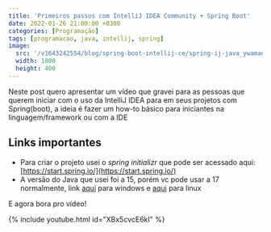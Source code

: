 ```yaml
---
title: 'Primeiros passos com IntelliJ IDEA Community + Spring Boot'
date: 2022-01-26 21:00:00 +0300
categories: [Programação]
tags: [programacao, java, intellij, spring]
image:
  src: '/v1643242554/blog/spring-boot-intellij-ce/spring-ij-java_ywamao.png'
  width: 1000
  height: 400
---
```


Neste post quero apresentar um vídeo que gravei para as pessoas que querem iniciar com o uso da IntelliJ IDEA para em seus
projetos com Spring(boot), a ideia é fazer um how-to básico para iniciantes na linguagem/framework ou com a IDE

## Links importantes

- Para criar o projeto usei o *spring initializr* que pode ser acessado aqui: [https://start.spring.io/](https://start.spring.io/)
- A versão do Java que usei foi a 15, porém vc pode usar a 17 normalmente, link [aqui](https://download.java.net/java/GA/jdk17.0.2/dfd4a8d0985749f896bed50d7138ee7f/8/GPL/openjdk-17.0.2_windows-x64_bin.zip) para windows e [aqui](https://download.java.net/java/GA/jdk17.0.2/dfd4a8d0985749f896bed50d7138ee7f/8/GPL/openjdk-17.0.2_linux-x64_bin.tar.gz) para linux

E agora bora pro vídeo!

{% include youtube.html id="XBx5cvcE6kI" %}